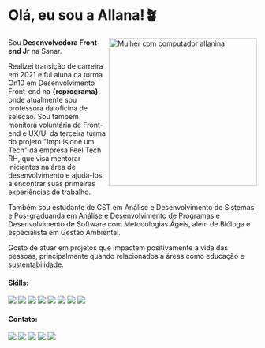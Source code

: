 # Olá, eu sou a Allana!🪴 

<img src="https://images2.imgbox.com/63/51/dLr3mt5R_o.png" min-width="400px" max-width="300px" width="300px" align="right" alt="Mulher com computador allanina">

<p align="left"> 
  Sou <strong>Desenvolvedora Front-end Jr</strong> na Sanar.<br>
  
  Realizei transição de carreira em 2021 e fui aluna da turma On10 em Desenvolvimento Front-end na <strong>{reprograma}</strong>, onde atualmente sou professora da oficina de seleção. Sou também monitora voluntária de Front-end e UX/UI da terceira turma do projeto "Impulsione um Tech" da empresa Feel Tech RH, que visa mentorar iniciantes na área de desenvolvimento e ajudá-los a encontrar suas primeiras experiências de trabalho.
  
  Também sou estudante de CST em Análise e Desenvolvimento de Sistemas e Pós-graduanda em Análise e Desenvolvimento de Programas e Desenvolvimento de Software com Metodologias Ágeis, além de Bióloga e especialista em Gestão Ambiental.
  
  Gosto de atuar em projetos que impactem positivamente a vida das pessoas, principalmente quando relacionados a áreas como educação e sustentabilidade.
</p>

#### Skills:

<div align="left">
  <img src="https://img.shields.io/badge/JavaScript-F7DF1E?style=for-the-badge&logo=javascript&logoColor=black"/>
  <img src="https://img.shields.io/badge/TypeScript-F7DF1E?style=for-the-badge&logo=typescript&logoColor=black"/>
  <img src="https://img.shields.io/badge/React.JS-F7DF1E?style=for-the-badge&logo=react&logoColor=black"/>
  <img src="https://img.shields.io/badge/Next.JS-F7DF1E?style=for-the-badge&logo=nextdotjs&logoColor=black"/>
  <img src="https://img.shields.io/badge/CSS3-F7DF1E?style=for-the-badge&logo=css3&logoColor=black "/>
  <img src="https://img.shields.io/badge/HTML5-F7DF1E?style=for-the-badge&logo=html5&logoColor=black"/>
  <img src="https://img.shields.io/badge/Java-F7DF1E?style=for-the-badge&logo=java&logoColor=black" /> 
  <img src="https://img.shields.io/badge/Python-F7DF1E?style=for-the-badge&logo=python&logoColor=black"/>
</div>


#### Contato:

<p align="left">
<a href="https://www.linkedin.com/in/allanaevellyn/"><img src="https://img.shields.io/badge/LinkedIn-0077B5?style=for-the-badge&logo=linkedin&logoColor=white"/></a>
<a href="mailto:allanaevellynm@gmail.com"><img src="https://img.shields.io/badge/Gmail-D14836?style=for-the-badge&logo=gmail&logoColor=white"/></a>
<a href="https://twitch.tv/allanina/"><img src="https://img.shields.io/badge/Twitch-9146FF?style=for-the-badge&logo=twitch&logoColor=white"/></a>
<a href="https://medium.com/@allanina"><img src="https://img.shields.io/badge/Medium-12100E?style=for-the-badge&logo=medium&logoColor=white"/></a>
<a href="https://linktr.ee/allanina"><img src="https://img.shields.io/badge/projetos-2EC866?style=for-the-badge&logo=linktree&logoColor=white"/></a>
</p>

